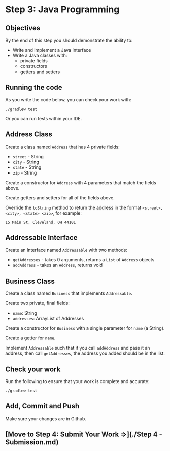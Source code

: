 # Step 3: Java Programming

## Objectives

By the end of this step you should demonstrate the ability to:

- Write and implement a Java Interface
- Write a Java classes with:
  - private fields
  - constructors
  - getters and setters

## Running the code

As you write the code below, you can check your work with:

```
./gradlew test
```

Or you can run tests within your IDE.

## Address Class

Create a class named `Address` that has 4 private fields:

- `street` - String
- `city` - String
- `state` - String
- `zip` - String

Create a constructor for `Address` with 4 parameters that match the fields above.

Create getters and setters for all of the fields above.

Override the `toString` method to return the address in the format `<street>, <city>, <state> <zip>`, for example:

```
15 Main St, Cleveland, OH 44101
```

## Addressable Interface

Create an Interface named `Addressable` with two methods:

- `getAddresses` - takes 0 arguments, returns a `List` of `Address` objects
- `addAddress` - takes an `Address`, returns void

## Business Class

Create a class named `Business` that implements `Addressable`.

Create two private, final fields:

- `name`: String
- `addresses`: ArrayList of Addresses

Create a constructor for `Business` with a single parameter for `name` (a String).

Create a getter for `name`.

Implement `Addressable` such that if you call `addAddress` and pass it an address, then call `getAddresses`, the address you added should be in the list.

## Check your work

Run the following to ensure that your work is complete and accurate:

```
./gradlew test
```

## Add, Commit and Push

Make sure your changes are in Github.

## [Move to Step 4: Submit Your Work =>](./Step 4 - Submission.md)

